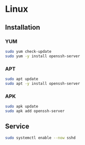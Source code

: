 # Linux

## Installation

### YUM

```sh
sudo yum check-update
sudo yum -y install openssh-server
```

### APT

```sh
sudo apt update
sudo apt -y install openssh-server
```

### APK

```sh
sudo apk update
sudo apk add openssh-server
```

## Service

```sh
sudo systemctl enable --now sshd
```
